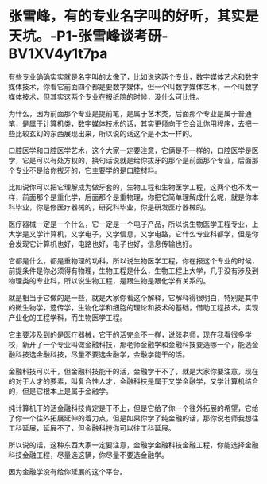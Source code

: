 # 张雪峰，有的专业名字叫的好听，其实是天坑。-P1-张雪峰谈考研-BV1XV4y1t7pa

有些专业确确实实就是名字叫的太像了，比如说这两个专业，数字媒体艺术和数字媒体技术，你看它前面四个都是要数字媒体，但一个叫数字媒体艺术，一个叫数字媒体技术，但其实这两个专业在报纸院的时候，没什么可比性。

为什么，因为前面那个专业是提前笔，是属于艺术类，后面那个专业是属于普通笔，是属于计算机类，数字媒体技术的话，其实更倾向于它会让你用程序，去把一些比较玄幻的东西展现出来，所以说的话这个是不太一样的。

口腔医学和口腔医学艺术，这个大家一定要注意，它俩是不一样的，口腔医学是医学，它是可以有处方权的，换句话说就是给你拔牙的那个是前面那个专业，后面那个专业不是给你拔牙的，它主要学的是口腔材料。

比如说你可以把它理解成为做牙套的，生物工程和生物医学工程，这两个也不太一样，前面那个是重化学，后面那个是重物理，你把它简单理解成什么呢，就是你本科毕业，你是修医疗器械的，研究科毕业，你是研发医疗器械的。

医疗器械一定是一个什么，它一定是一个电子产品，所以说生物医学工程专业，上大学是又学计算机，又学电子，又学信息，又学电路，它什么专业科都学，但是你会发现它计算机也好，电路也好，电子也好，信息传输也好。

它都是什么，都是重物理的功科，所以说生物医学工程，你在报这个专业的时候，前提条件是你必须得有物理，生物工程是什么，生物工程上大学，几乎没有涉及到物理类的专业科，所以说生物工程，是跟生物是跟化学有关系的。

就是相当于它做的是一些，就是大家你看这个解释，它解释得很明白，特别是其中的微生物学，遗传学，生物化学和细胞的理论和技术的基础，借助工程技术，实现产业化的工程学科，而生物医学工程。

它主要涉及到的是医疗器械，它干的活完全不一样，说张老师，现在我看很多学校，新开了一个专业叫做金融科技，那老师金融学和金融科技要选哪一个，能选金融科技选金融科技，尽量不要选金融学，金融学能干的活。

金融科技可以干，但金融科技能干的活，金融学干不了，就是大家你要注意，现在的对于人才的要素，叫复合性人才，金融科技是属于又学金融学，又学计算机结合的，但是它根本上是属于金融学。

纯计算机干的活金融科技肯定是干不上，但是它给了你一个往外拓展的希望，它给了你一个往外拓展延伸的着力点，但是如果你学了纯金融的话，那你说老师我想往工科延展，延展不了，但金融科技你可以往工科延展。

所以说的话，这种东西大家一定要注意，金融学金融科技金融工程，你能选择金融科技金融工程，尽量选这辆，你尽量不要选金融学。

因为金融学没有给你延展的这个平台。